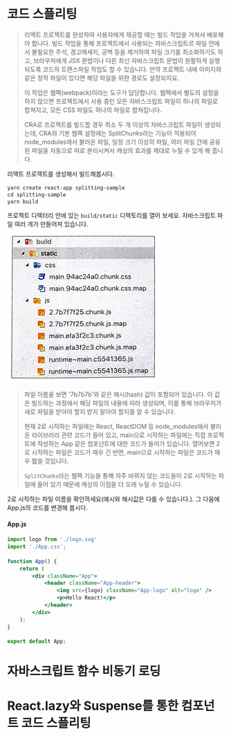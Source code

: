 # 코드 스플리팅

> 리액트 프로젝트를 완성하여 사용자에게 제공할 때는 빌드 작업을 거쳐서 배포해야 합니다. 빌드 작업을 통해 프로젝트에서 사용되는 자바스크립트르 파일 안에서 불필요한 주석, 경고메세지, 공백 등을 제거하여 파일 크기를 최소화하기도 하고, 브라우저에게 JSX 문법이나 다른 최신 자바스크립트 문법이 원활하게 실행되도록 코드의 트랜스파일 작업도 할 수 있습니다. 만약 프로젝트 내에 이미지와 같은 정적 파일이 있다면 해당 파일을 위한 경로도 설정되지요.
> 
> 이 작업은 웹팩(webpack)이라는 도구가 담당합니다. 웹팩에서 별도의 설정을 하지 않으면 프로젝트에서 사용 중인 모든 자바스크립트 파일이 하나의 파일로 합쳐지고, 모든 CSS 파일도 하나의 파일로 합쳐집니다.
> 
> CRA로 프로젝트를 빌드할 경우 최소 두 개 이상의 자바스크립트 파일이 생성되는데, CRA의 기본 웹팩 설정에는 SplitChunks라는 기능이 적용되어 node_modules에서 불러온 파일, 일정 크기 이상의 파일, 여러 파일 간에 공유된 파일을 자동으로 따로 분리시켜서 캐싱의 효과를 제대로 누릴 수 있게 해 줍니다.


리액트 프로젝트를 생성해서 빌드해봅시다.

```
yarn create react-app splitting-sample
cd splitting-sample
yarn build
```

프로젝트 디렉터리 안에 있는 <code>build/static</code> 디렉토리를 열어 보세요. 자바스크립트 파일 여러 개가 만들어져 있습니다.

![image1](https://raw.githubusercontent.com/yonggyo1125/reactLecture/master/17.%20%EC%BD%94%EB%93%9C%20%EC%8A%A4%ED%94%8C%EB%A6%AC%ED%8C%85/images/image1.png)

> 파일 이름을 보면 '7b7b7b'와 같은 해시(hash) 값이 포함되어 있습니다. 이 값은 빌드하는 과정에서 해당 파일의 내용에 따라 생성되며, 이를 통해 브라우저가 새로 파일을 받아야 할지 받지 말아야 할지를 알 수 있습니다.
> 
> 현재 2로 시작하는 파일에는 React, ReactDOM 등 node_modules에서 불러온 라이브러리 관련 코드가 들어 있고, main으로 시작하는 파일에는 직접 프로젝트에 작성하는 App 같은 컴포넌트에 대한 코드가 들어가 있습니다. 열어보면 2로 시작하는 파일은 코드가 매우 긴 반면, main으로 시작하는 파일은 코드가 매우 짧을 것입니다.
> 
> <code>SplitChunks</code>라는 웹팩 기능을 통해 자주 바뀌지 않는 코드들이 2로 시작하는 파일에 들어 있기 때문에 캐싱의 이점을 더 오래 누릴 수 있습니다.


2로 시작하는 파일 이름을 확인하세요(예시와 해시값은 다를 수 있습니다.). 그 다음에 App.js의 코드를 변경해 봅시다.

#### App.js

```jsx
import logo from './logo.svg'
import './App.css';

function App() {
    return (
        <div className="App">
            <header className="App-header">
                <img src={logo} className="App-logo" alt="logo" />
                <p>Hello React!</p>
            </header>
        </div>
    );
}

export default App;
```




# 자바스크립트 함수 비동기 로딩 

# React.lazy와 Suspense를 통한 컴포넌트 코드 스플리팅
